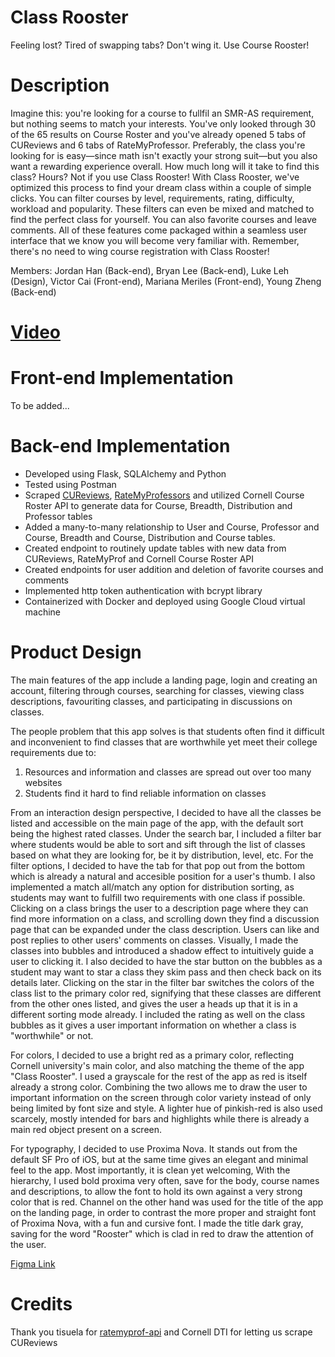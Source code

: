 # Class Rooster
Feeling lost? Tired of swapping tabs? Don't wing it. Use Course Rooster!

# Description
Imagine this: you're looking for a course to fullfil an SMR-AS requirement, but nothing seems to match your interests. You've only looked through 30 of the 65 results on Course Roster and you've already opened 5 tabs of CUReviews and 6 tabs of RateMyProfessor. Preferably, the class you're looking for is easy—since math isn't exactly your strong suit—but you also want a rewarding experience overall. How much long will it take to find this class? Hours? Not if you use Class Rooster! With Class Rooster, we've optimized this process to find your dream class within a couple of simple clicks. You can filter courses by level, requirements, rating, difficulty, workload and popularity. These filters can even be mixed and matched to find the perfect class for yourself. You can also favorite courses and leave comments. All of these features come packaged within a seamless user interface that we know you will become very familiar with. Remember, there's no need to wing course registration with Class Rooster!

Members: 
Jordan Han (Back-end),
Bryan Lee (Back-end),
Luke Leh (Design),
Victor Cai (Front-end),
Mariana Meriles (Front-end),
Young Zheng (Back-end)

# [Video](https://photos.google.com/share/AF1QipPToC4NxPdYWmXKUT9DIxdUnzLMl1YYmamJ5J3vwbod4GtYXyqAm6DLbx-Skn4TQg/photo/AF1QipN2ngaYcb5jNHgMcma04EMJ4eA26bX2TTQDfWQ?key=U1FlcnR1Mkp3eGF6S2xMMW9PTjlsTG4zZk1sazhn)

# Front-end Implementation
To be added...

# Back-end Implementation
* Developed using Flask, SQLAlchemy and Python
* Tested using Postman
* Scraped [CUReviews](https://www.cureviews.org/), [RateMyProfessors](https://www.ratemyprofessors.com/) and utilized Cornell Course Roster API to generate data for Course, Breadth, Distribution and Professor tables
* Added a many-to-many relationship to User and Course, Professor and Course, Breadth and Course, Distribution and Course tables.
* Created endpoint to routinely update tables with new data from CUReviews, RateMyProf and Cornell Course Roster API
* Created endpoints for user addition and deletion of favorite courses and comments
* Implemented http token authentication with bcrypt library
* Containerized with Docker and deployed using Google Cloud virtual machine

# Product Design
The main features of the app include a landing page, login and creating an account, filtering through courses, searching for classes, viewing class descriptions, favouriting classes, and participating in discussions on classes.

The people problem that this app solves is that students often find it difficult and inconvenient to find classes that are worthwhile yet meet their college requirements due to:
1. Resources and information and classes are spread out over too many websites
2. Students find it hard to find reliable information on classes

From an interaction design perspective, I decided to have all the classes be listed and accessible on the main page of the app, with the default sort being the highest rated classes. Under the search bar, I included a filter bar where students would be able to sort and sift through the list of classes based on what they are looking for, be it by distribution, level, etc. For the filter options, I decided to have the tab for that pop out from the bottom which is already a natural and accesible position for a user's thumb. I also implemented a match all/match any option for distribution sorting, as students may want to fulfill two requirements with one class if possible. Clicking on a class brings the user to a description page where they can find more information on a class, and scrolling down they find a discussion page that can be expanded under the class description. Users can like and post replies to other users' comments on classes.
Visually, I made the classes into bubbles and introduced a shadow effect to intuitively guide a user to clicking it. I also decided to have the star button on the bubbles as a student may want to star a class they skim pass and then check back on its details later. Clicking on the star in the filter bar switches the colors of the class list to the primary color red, signifying that these classes are different from the other ones listed, and gives the user a heads up that it is in a different sorting mode already. I included the rating as well on the class bubbles as it gives a user important information on whether a class is "worthwhile" or not.

For colors, I decided to use a bright red as a primary color, reflecting Cornell university's main color, and also matching the theme of the app "Class Rooster". I used a grayscale for the rest of the app as red is itself already a strong color. Combining the two allows me to draw the user to important information on the screen through color variety instead of only being limited by font size and style. A lighter hue of pinkish-red is also used scarcely, mostly intended for bars and highlights while there is already a main red object present on a screen.

For typography, I decided to use Proxima Nova. It stands out from the default SF Pro of iOS, but at the same time gives an elegant and minimal feel to the app. Most importantly, it is clean yet welcoming, With the hierarchy, I used bold proxima very often, save for the body, course names and descriptions, to allow the font to hold its own against a very strong color that is red. Channel on the other hand was used for the title of the app on the landing page, in order to contrast the more proper and straight font of Proxima Nova, with a fun and cursive font. I made the title dark gray, saving for the word "Rooster" which is clad in red to draw the attention of the user.

[Figma Link](https://www.figma.com/file/qPlbhnlE9x49FaDMPc8DeR/Hack-Challenge-SP22?node-id=2%3A3)


# Credits
Thank you tisuela for [ratemyprof-api](https://github.com/tisuela/ratemyprof-api) and Cornell DTI for letting us scrape CUReviews
